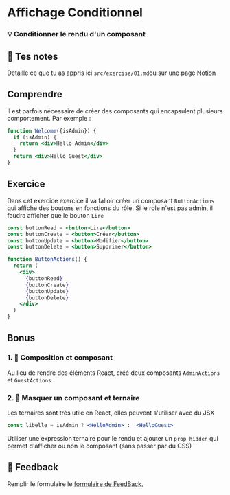 # Affichage Conditionnel

### 💡 Conditionner le rendu d'un composant

## 📝 Tes notes

Detaille ce que tu as appris ici
`src/exercise/01.md`ou sur une page [Notion](https://go.mikecodeur.com/course-notes-template)

## Comprendre

Il est parfois nécessaire de créer des composants qui encapsulent plusieurs
comportement. Par exemple :

```jsx
function Welcome({isAdmin}) {
  if (isAdmin) {
    return <div>Hello Admin</div>
  }
  return <div>Hello Guest</div>
}
```

## Exercice

Dans cet exercice exercice il va falloir créer un composant `ButtonActions` qui
affiche des boutons en fonctions du rôle. Si le role n'est pas admin, il faudra
afficher que le bouton `Lire`

```jsx
const buttonRead = <button>Lire</button>
const buttonCreate = <button>Créer</button>
const buttonUpdate = <button>Modifier</button>
const buttonDelete = <button>Supprimer</button>

function ButtonActions() {
  return (
    <div>
      {buttonRead}
      {buttonCreate}
      {buttonUpdate}
      {buttonDelete}
    </div>
  )
}
```

## Bonus

### 1. 🚀 Composition et composant

Au lieu de rendre des éléments React, créé deux composants `AdminActions` et
`GuestActions`

### 2. 🚀 Masquer un composant et ternaire

Les ternaires sont très utile en React, elles peuvent s'utiliser avec du JSX

```jsx
const libelle = isAdmin ? <HelloAdmin> :  <HelloGuest>
```

Utiliser une expression ternaire pour le rendu et ajouter un `prop hidden` qui
permet d'afficher ou non le composant (sans passer par du CSS)

## 🐜 Feedback

Remplir le formulaire le
[formulaire de FeedBack.](https://go.mikecodeur.com/cours-react-avis?entry.1430994900=React%20Fondamentaux&entry.533578441=06%20Affichage%20Conditionnel)
